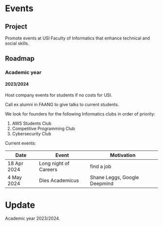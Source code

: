 # Events

## Project

Promote events at USI Faculty of Informatics that enhance technical and social
skills.

## Roadmap

### Academic year

#### 2023/2024

Host company events for students if no costs for USI.

Call ex alumni in FAANG to give talks to current students.

We look for founders for the following Informatics clubs in order of priority:
1. AWS Students Club
2. Competitive Programming Club
3. Cybersecurity Club

Current events:

| Date | Event | Motivation |
|------|--------|------------|
| 18 Apr 2024 | Long night of Careers | find a job |
| 4 May 2024 | Dies Academicus | Shane Leggs, Google Deepmind |




# Update

Academic year 2023/2024.

